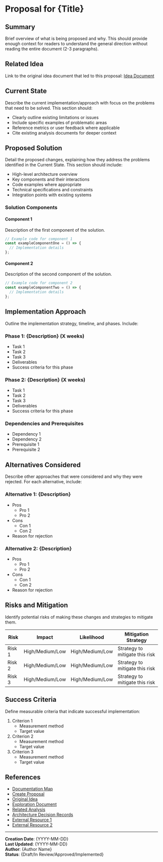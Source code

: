 # Proposal for {Title}

## Summary

Brief overview of what is being proposed and why. This should provide enough context for readers to understand the general direction without reading the entire document (2-3 paragraphs).

## Related Idea

Link to the original idea document that led to this proposal: [Idea Document](../ideas/idea-YYYY-MM-topic.md)

## Current State

Describe the current implementation/approach with focus on the problems that need to be solved. This section should:

- Clearly outline existing limitations or issues
- Include specific examples of problematic areas
- Reference metrics or user feedback where applicable
- Cite existing analysis documents for deeper context

## Proposed Solution

Detail the proposed changes, explaining how they address the problems identified in the Current State. This section should include:

- High-level architecture overview
- Key components and their interactions
- Code examples where appropriate
- Technical specifications and constraints
- Integration points with existing systems

### Solution Components

#### Component 1

Description of the first component of the solution.

```typescript
// Example code for component 1
const exampleComponentOne = () => {
  // Implementation details
};
```

#### Component 2

Description of the second component of the solution.

```typescript
// Example code for component 2
const exampleComponentTwo = () => {
  // Implementation details
};
```

## Implementation Approach

Outline the implementation strategy, timeline, and phases. Include:

### Phase 1: {Description} (X weeks)

- Task 1
- Task 2
- Task 3
- Deliverables
- Success criteria for this phase

### Phase 2: {Description} (X weeks)

- Task 1
- Task 2
- Task 3
- Deliverables
- Success criteria for this phase

### Dependencies and Prerequisites

- Dependency 1
- Dependency 2
- Prerequisite 1
- Prerequisite 2

## Alternatives Considered

Describe other approaches that were considered and why they were rejected. For each alternative, include:

### Alternative 1: {Description}

- Pros
  - Pro 1
  - Pro 2
- Cons
  - Con 1
  - Con 2
- Reason for rejection

### Alternative 2: {Description}

- Pros
  - Pro 1
  - Pro 2
- Cons
  - Con 1
  - Con 2
- Reason for rejection

## Risks and Mitigation

Identify potential risks of making these changes and strategies to mitigate them.

| Risk   | Impact          | Likelihood      | Mitigation Strategy            |
| ------ | --------------- | --------------- | ------------------------------ |
| Risk 1 | High/Medium/Low | High/Medium/Low | Strategy to mitigate this risk |
| Risk 2 | High/Medium/Low | High/Medium/Low | Strategy to mitigate this risk |
| Risk 3 | High/Medium/Low | High/Medium/Low | Strategy to mitigate this risk |

## Success Criteria

Define measurable criteria that indicate successful implementation:

1. Criterion 1
   - Measurement method
   - Target value
2. Criterion 2
   - Measurement method
   - Target value
3. Criterion 3
   - Measurement method
   - Target value

## References

- [Documentation Map](../navigation/documentation-map.md)
- [Create Proposal](../commands/create-proposal.md)
- [Original Idea](../ideas/idea-YYYY-MM-topic.md)
- [Exploration Document](../ideas/explorations/exploration-topic.md)
- [Related Analysis](../architecture/analysis-topic.md)
- [Architecture Decision Records](../decisions/)
- [External Resource 1](https://example.com)
- [External Resource 2](https://example.com)

---

**Creation Date**: {YYYY-MM-DD}  
**Last Updated**: {YYYY-MM-DD}  
**Author**: {Author Name}  
**Status**: {Draft/In Review/Approved/Implemented}
